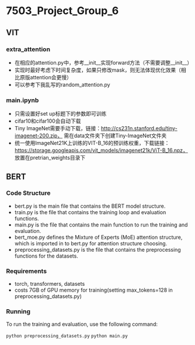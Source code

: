 # 7503_Project_Group_6

## VIT

### extra_attention

- 在相应的attention.py中，参考__init__实现forward方法（不需要调整__init__）
- 实现时最好考虑下时间复杂度，如果只修改mask，则无法体现优化效果（相比原版attention会更慢）
- 可以参考下我乱写的random_attention.py

### main.ipynb

- 只需设置好set up标题下的参数即可训练
- cifar10和cifar100会自动下载
- Tiny ImageNet需要手动下载，链接：http://cs231n.stanford.edu/tiny-imagenet-200.zip， 需在data文件夹下创建Tiny-ImageNet文件夹
- 统一使用ImageNet21K上训练的VIT-B_16的预训练权重，下载链接：https://storage.googleapis.com/vit_models/imagenet21k/ViT-B_16.npz， 放置在pretrian_weights目录下


## BERT

### Code Structure

- bert.py is the main file that contains the BERT model structure.
- train.py is the file that contains the training loop and evaluation functions.
- main.py is the file that contains the main function to run the training and evaluation.
- bert_moe.py defines the Mixture of Experts (MoE) attention structure, which is imported in to bert.py for attention structure choosing.
- preprocessing_datasets.py is the file that contains the preprocessing functions for the datasets.

### Requirements
- torch, transformers, datasets
- costs 7GB of GPU memory for training(setting max_tokens=128 in preprocessing_datasets.py)

### Running
To run the training and evaluation, use the following command:

```python preprocessing_datasets.py```
```python main.py``` 